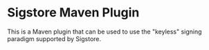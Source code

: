 # Sigstore Maven Plugin

This is a Maven plugin that can be used to use the "keyless" signing paradigm supported by Sigstore. 

